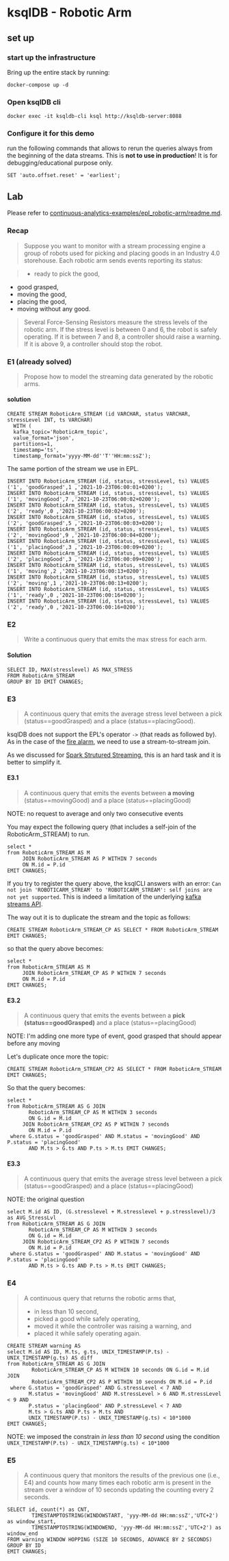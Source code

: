 # ksqlDB - Robotic Arm

## set up

### start up the infrastructure

Bring up the entire stack by running:

```
docker-compose up -d
```

### Open ksqlDB cli

```
docker exec -it ksqldb-cli ksql http://ksqldb-server:8088
```

### Configure it for this demo

run the following commands that allows to rerun the queries always from the beginning of the data streams. This is **not to use in production**! It is for debugging/educational purpose only.

```
SET 'auto.offset.reset' = 'earliest';
```

## Lab

Please refer to [continuous-analytics-examples/epl_robotic-arm/readme.md](https://github.com/quantiaconsulting/continuous-analytics-examples/tree/master/epl_robotic-arm).

### Recap 

>Suppose you want to monitor with a stream processing engine a group of robots used for picking and placing goods in an Industry 4.0 storehouse. Each robotic arm sends events reporting its status:

>* ready to pick the good,
* good grasped,
* moving the good,
* placing the good,
* moving without any good.

>Several Force-Sensing Resistors measure the stress levels of the robotic arm. If the stress level is between 0 and 6, the robot is safely operating. If it is between 7 and 8, a controller should raise a warning. If it is above 9, a controller should stop the robot.

### E1 (already solved)

>Propose how to model the streaming data generated by the robotic arms.

#### solution

```
CREATE STREAM RoboticArm_STREAM (id VARCHAR, status VARCHAR, stressLevel INT, ts VARCHAR)
  WITH (
  kafka_topic='RoboticArm_topic', 
  value_format='json', 
  partitions=1,
  timestamp='ts',
  timestamp_format='yyyy-MM-dd''T''HH:mm:ssZ');
```

The same portion of the stream we use in EPL.

```
INSERT INTO RoboticArm_STREAM (id, status, stressLevel, ts) VALUES ('1', 'goodGrasped',1 ,'2021-10-23T06:00:01+0200');
INSERT INTO RoboticArm_STREAM (id, status, stressLevel, ts) VALUES ('1', 'movingGood',7 ,'2021-10-23T06:00:02+0200');
INSERT INTO RoboticArm_STREAM (id, status, stressLevel, ts) VALUES ('2', 'ready',0 ,'2021-10-23T06:00:02+0200');
INSERT INTO RoboticArm_STREAM (id, status, stressLevel, ts) VALUES ('2', 'goodGrasped',5 ,'2021-10-23T06:00:03+0200');
INSERT INTO RoboticArm_STREAM (id, status, stressLevel, ts) VALUES ('2', 'movingGood',9 ,'2021-10-23T06:00:04+0200');
INSERT INTO RoboticArm_STREAM (id, status, stressLevel, ts) VALUES ('1', 'placingGood',3 ,'2021-10-23T06:00:09+0200');
INSERT INTO RoboticArm_STREAM (id, status, stressLevel, ts) VALUES ('2', 'placingGood',3 ,'2021-10-23T06:00:09+0200');
INSERT INTO RoboticArm_STREAM (id, status, stressLevel, ts) VALUES ('1', 'moving',2 ,'2021-10-23T06:00:13+0200');
INSERT INTO RoboticArm_STREAM (id, status, stressLevel, ts) VALUES ('2', 'moving',1 ,'2021-10-23T06:00:13+0200');
INSERT INTO RoboticArm_STREAM (id, status, stressLevel, ts) VALUES ('1', 'ready',0 ,'2021-10-23T06:00:16+0200');
INSERT INTO RoboticArm_STREAM (id, status, stressLevel, ts) VALUES ('2', 'ready',0 ,'2021-10-23T06:00:16+0200');
```

### E2

> Write a continuous query that emits the max stress for each arm.

#### Solution

```
SELECT ID, MAX(stresslevel) AS MAX_STRESS
FROM RoboticArm_STREAM
GROUP BY ID EMIT CHANGES;
```

### E3

> A continuous query that emits the average stress level between a pick (status==goodGrasped) and a place (status==placingGood).

ksqlDB does not support the EPL's operator `->` (that reads as followed by). As in the case of the [fire alarm](https://github.com/quantiaconsulting/continuous-analytics-examples/tree/master/ksql_firealarm), we need to use a stream-to-stream join.

As we discussed for [Spark Strutured Streaming](https://github.com/quantiaconsulting/continuous-analytics-examples/blob/master/sss_robotic-arm/notebooks/spark-structured-streaming-Lab.ipynb), this is an hard task and it is better to simplify it.

#### E3.1

> A continuous query that emits the events between **a moving** (status==movingGood) and a place (status==placingGood)

NOTE: no request to average and only two consecutive events

You may expect the following query (that includes a self-join of the RoboticArm_STREAM) to run.

```
select *
from RoboticArm_STREAM AS M 
     JOIN RoboticArm_STREAM AS P WITHIN 7 seconds 
     ON M.id = P.id 
EMIT CHANGES;
```

If you try to register the query above, the ksqlCLI answers with an error: `Can not join 'ROBOTICARM_STREAM' to 'ROBOTICARM_STREAM': self joins are not yet supported`. This is indeed a limitation of the underlying [kafka streams API](https://github.com/confluentinc/ksql/issues/2030).

The way out it is to duplicate the stream and the topic as follows:

```
CREATE STREAM RoboticArm_STREAM_CP AS SELECT * FROM RoboticArm_STREAM EMIT CHANGES;
```

so that the query above becomes:

```
select *
from RoboticArm_STREAM AS M 
     JOIN RoboticArm_STREAM_CP AS P WITHIN 7 seconds 
     ON M.id = P.id 
EMIT CHANGES;
```

#### E3.2

> A continuous query that emits the events between a **pick (status==goodGrasped)** and a place (status==placingGood)

NOTE: I'm adding one more type of event, good grasped that should appear before any moving

Let's duplicate once more the topic:

```
CREATE STREAM RoboticArm_STREAM_CP2 AS SELECT * FROM RoboticArm_STREAM EMIT CHANGES;
```

So that the query becomes:

```
select * 
from RoboticArm_STREAM AS G JOIN 
       RoboticArm_STREAM_CP AS M WITHIN 3 seconds 
       ON G.id = M.id 
     JOIN RoboticArm_STREAM_CP2 AS P WITHIN 7 seconds 
       ON M.id = P.id 
 where G.status = 'goodGrasped' AND M.status = 'movingGood' AND P.status = 'placingGood' 
       AND M.ts > G.ts AND P.ts > M.ts EMIT CHANGES;
```

#### E3.3

> A continuous query that emits the average stress level between a pick (status==goodGrasped) and a place (status==placingGood)

NOTE: the original question

```
select M.id AS ID, (G.stresslevel + M.stresslevel + p.stresslevel)/3 as AVG_StressLvl 
from RoboticArm_STREAM AS G JOIN 
       RoboticArm_STREAM_CP AS M WITHIN 3 seconds 
       ON G.id = M.id 
     JOIN RoboticArm_STREAM_CP2 AS P WITHIN 7 seconds 
       ON M.id = P.id 
 where G.status = 'goodGrasped' AND M.status = 'movingGood' AND P.status = 'placingGood' 
       AND M.ts > G.ts AND P.ts > M.ts EMIT CHANGES;
```

### E4

> A continuous query that returns the robotic arms that,
>	
>  * in less than 10 second,
>  * picked a good while safely operating,
>  * moved it while the controller was raising a warning, and
>  * placed it while safely operating again.

```
CREATE STREAM warning AS
select M.id AS ID, M.ts, g.ts, UNIX_TIMESTAMP(P.ts) - UNIX_TIMESTAMP(g.ts) AS diff
from RoboticArm_STREAM AS G JOIN 
		RoboticArm_STREAM_CP AS M WITHIN 10 seconds ON G.id = M.id JOIN
		RoboticArm_STREAM_CP2 AS P WITHIN 10 seconds ON M.id = P.id 
 where G.status = 'goodGrasped' AND G.stressLevel < 7 AND
       M.status = 'movingGood' AND M.stressLevel > 6 AND M.stressLevel < 9 AND
       P.status = 'placingGood' AND P.stressLevel < 7 AND
       M.ts > G.ts AND P.ts > M.ts AND
       UNIX_TIMESTAMP(P.ts) - UNIX_TIMESTAMP(g.ts) < 10*1000 
EMIT CHANGES;
```
NOTE: we imposed the constrain *in less than 10 second* using the condition `UNIX_TIMESTAMP(P.ts) - UNIX_TIMESTAMP(g.ts) < 10*1000 `


### E5

> A continuous query that monitors the results of the previous one (i.e., E4) and counts how many times each robotic arm is present in the stream over a window of 10 seconds updating the counting every 2 seconds.

```
SELECT id, count(*) as CNT, 
		TIMESTAMPTOSTRING(WINDOWSTART, 'yyy-MM-dd HH:mm:ssZ','UTC+2') as window_start,
		TIMESTAMPTOSTRING(WINDOWEND, 'yyy-MM-dd HH:mm:ssZ','UTC+2') as window_end
FROM warning WINDOW HOPPING (SIZE 10 SECONDS, ADVANCE BY 2 SECONDS)
GROUP BY ID
EMIT CHANGES;
```